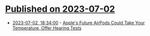 # [Published on 2023-07-02](index.md)

* [2023-07-02, 18:34:00](https://apple.slashdot.org/story/23/07/02/184255/apples-future-airpods-could-take-your-temperature-offer-hearing-tests?utm_source=rss1.0mainlinkanon&utm_medium=feed) - [Apple's Future AirPods Could Take Your Temperature, Offer Hearing Tests](https://apple.slashdot.org/story/23/07/02/184255/apples-future-airpods-could-take-your-temperature-offer-hearing-tests?utm_source=rss1.0mainlinkanon&utm_medium=feed)
